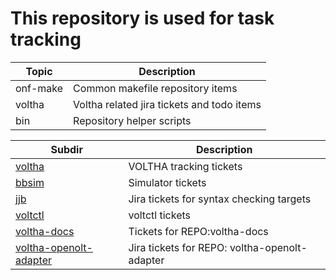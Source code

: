 This repository is used for task tracking
=========================================

| Topic    | Description                                |
| ---------| -------------------------------------------|
| onf-make | Common makefile repository items           |
| voltha   | Voltha related jira tickets and todo items |
| bin      | Repository helper scripts                  |

| Subdir   | Description                                |
| ---------| -------------------------------------------|
| [voltha](voltha/README.md)          | VOLTHA tracking tickets              |
| [bbsim](voltha/bbsim/README.md)     | Simulator tickets                    |
| [jjb](voltha/jjb/README.md)         | Jira tickets for syntax checking targets |
| [voltctl](voltha/votlctl/README.md) | voltctl tickets                      | 
| [voltha-docs](voltha/voltha-docs/README.md)     | Tickets for REPO:voltha-docs |
| [voltha-openolt-adapter](voltha/voltha-openolt-adapter/README.md)  | Jira tickets for REPO: voltha-openolt-adapter |
